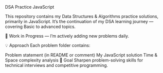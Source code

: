 DSA Practice  JavaScript 

This repository contains my Data Structures & Algorithms practice solutions, primarily in JavaScript.
It’s the continuation of my DSA learning journey — covering Basic to advanced topics.



🚧 Work in Progress — I’m actively adding new problems daily.

💡 Approach
Each problem folder contains:

Problem statement (in README or comment)
My JavaScript solution
Time & Space complexity analysis
🎯 Goal
Sharpen problem-solving skills for technical interviews and competitive programming.
